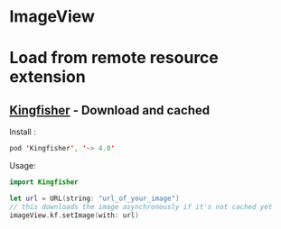 # ImageView



# Load from remote resource extension

##  [Kingfisher](https://github.com/onevcat/Kingfisher) - Download and cached

Install :

```swift
pod 'Kingfisher', '~> 4.0' 
```



Usage:

```swift
import Kingfisher

let url = URL(string: "url_of_your_image")
// this downloads the image asynchronously if it's not cached yet
imageView.kf.setImage(with: url) 
```







